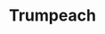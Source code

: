 ---
title: Trumpeach
crosslinks:
- autotldr
- Trump_Train
- EnoughTrumpSpam
- all
- The_Donald
- mangapond
---